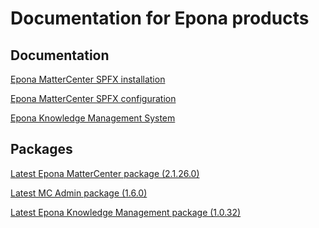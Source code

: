 <h1>Documentation for Epona products</h1>

<h2>Documentation</h2>
<a href="./EponaMC_spfx/EponaMC_installation.md">Epona MatterCenter SPFX installation</a>

<a href="./EponaMC_spfx/EponaMC_configuration.md">Epona MatterCenter SPFX configuration</a>

<a href="./KMS_spfx/readme.md">Epona Knowledge Management System</a>

<h2>Packages</h2>
<a href="./MC_pkg/2.1.26.0/readme.md" target="_blank">Latest Epona MatterCenter package (2.1.26.0)</a>

<a href="./MCAdmin_pkg/1.6.0/readme.md" target="_blank">Latest MC Admin package (1.6.0)</a>

<a href="./KMS_pkg/1.0.32/readme.md" target="_blank">Latest Epona Knowledge Management package (1.0.32)</a>